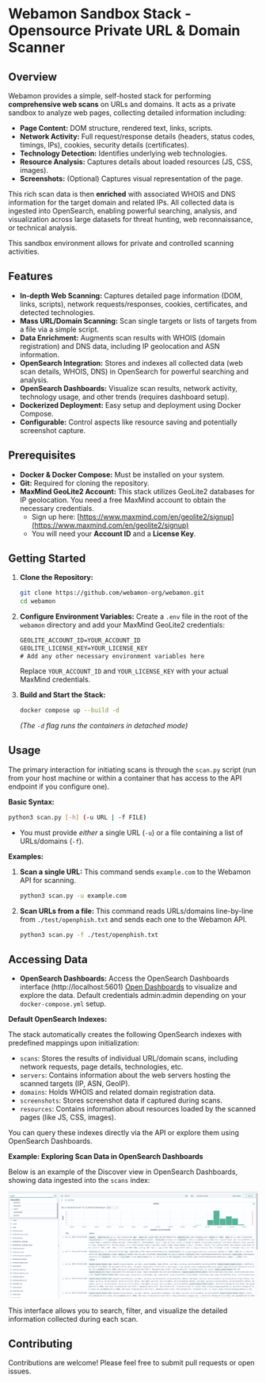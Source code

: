 # Webamon Sandbox Stack - Opensource Private URL & Domain Scanner

## Overview

Webamon provides a simple, self-hosted stack for performing **comprehensive web scans** on URLs and domains. It acts as a private sandbox to analyze web pages, collecting detailed information including:

*   **Page Content:** DOM structure, rendered text, links, scripts.
*   **Network Activity:** Full request/response details (headers, status codes, timings, IPs), cookies, security details (certificates).
*   **Technology Detection:** Identifies underlying web technologies.
*   **Resource Analysis:** Captures details about loaded resources (JS, CSS, images).
*   **Screenshots:** (Optional) Captures visual representation of the page.

This rich scan data is then **enriched** with associated WHOIS and DNS information for the target domain and related IPs. All collected data is ingested into OpenSearch, enabling powerful searching, analysis, and visualization across large datasets for threat hunting, web reconnaissance, or technical analysis.

This sandbox environment allows for private and controlled scanning activities.

## Features

*   **In-depth Web Scanning:** Captures detailed page information (DOM, links, scripts), network requests/responses, cookies, certificates, and detected technologies.
*   **Mass URL/Domain Scanning:** Scan single targets or lists of targets from a file via a simple script.
*   **Data Enrichment:** Augments scan results with WHOIS (domain registration) and DNS data, including IP geolocation and ASN information.
*   **OpenSearch Integration:** Stores and indexes all collected data (web scan details, WHOIS, DNS) in OpenSearch for powerful searching and analysis.
*   **OpenSearch Dashboards:** Visualize scan results, network activity, technology usage, and other trends (requires dashboard setup).
*   **Dockerized Deployment:** Easy setup and deployment using Docker Compose.
*   **Configurable:** Control aspects like resource saving and potentially screenshot capture.

## Prerequisites

*   **Docker & Docker Compose:** Must be installed on your system.
*   **Git:** Required for cloning the repository.
*   **MaxMind GeoLite2 Account:** This stack utilizes GeoLite2 databases for IP geolocation. You need a free MaxMind account to obtain the necessary credentials.
    *   Sign up here: [https://www.maxmind.com/en/geolite2/signup](https://www.maxmind.com/en/geolite2/signup)
    *   You will need your **Account ID** and a **License Key**.

## Getting Started

1.  **Clone the Repository:**
    ```bash
    git clone https://github.com/webamon-org/webamon.git
    cd webamon
    ```

2.  **Configure Environment Variables:**
    Create a `.env` file in the root of the `webamon` directory and add your MaxMind GeoLite2 credentials:
    ```dotenv:.env
    GEOLITE_ACCOUNT_ID=YOUR_ACCOUNT_ID
    GEOLITE_LICENSE_KEY=YOUR_LICENSE_KEY
    # Add any other necessary environment variables here
    ```
    Replace `YOUR_ACCOUNT_ID` and `YOUR_LICENSE_KEY` with your actual MaxMind credentials.

3.  **Build and Start the Stack:**
    ```bash
    docker compose up --build -d
    ```
    *(The `-d` flag runs the containers in detached mode)*

## Usage

The primary interaction for initiating scans is through the `scan.py` script (run from your host machine or within a container that has access to the API endpoint if you configure one).

**Basic Syntax:**

```bash
python3 scan.py [-h] (-u URL | -f FILE)
```

*   You must provide *either* a single URL (`-u`) or a file containing a list of URLs/domains (`-f`).

**Examples:**

1.  **Scan a single URL:**
    This command sends `example.com` to the Webamon API for scanning.
    ```bash
    python3 scan.py -u example.com
    ```

2.  **Scan URLs from a file:**
    This command reads URLs/domains line-by-line from `./test/openphish.txt` and sends each one to the Webamon API.
    ```bash
    python3 scan.py -f ./test/openphish.txt
    ```

## Accessing Data

*   **OpenSearch Dashboards:** Access the OpenSearch Dashboards interface (http://localhost:5601) [Open Dashboards](http://localhost:5601)
 to visualize and explore the data. Default credentials admin:admin depending on your `docker-compose.yml` setup.

**Default OpenSearch Indexes:**

The stack automatically creates the following OpenSearch indexes with predefined mappings upon initialization:

*   `scans`: Stores the results of individual URL/domain scans, including network requests, page details, technologies, etc.
*   `servers`: Contains information about the web servers hosting the scanned targets (IP, ASN, GeoIP).
*   `domains`: Holds WHOIS and related domain registration data.
*   `screenshots`: Stores screenshot data if captured during scans.
*   `resources`: Contains information about resources loaded by the scanned pages (like JS, CSS, images).

You can query these indexes directly via the API or explore them using OpenSearch Dashboards.

**Example: Exploring Scan Data in OpenSearch Dashboards**

Below is an example of the Discover view in OpenSearch Dashboards, showing data ingested into the `scans` index:

![OpenSearch Dashboards showing scan results](img/opensearch_dashboard_scans_example.PNG)

This interface allows you to search, filter, and visualize the detailed information collected during each scan.

## Contributing

Contributions are welcome! Please feel free to submit pull requests or open issues.


